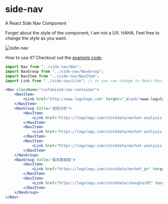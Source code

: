 # side-nav

A React Side Nav Component

Forget about the style of the component, I am not a UX. HAHA. Feel free to change the style as you want.

![side-nav](https://user-images.githubusercontent.com/5471228/36662172-7c1a6014-1b18-11e8-92eb-32f330a4437b.gif)

How to use it? Checkout out the [example code](https://github.com/legulegu/side-nav/blob/master/example/index.js).

```jsx
import Nav from "../side-nav/Nav";
import NavGroup from "../side-nav/NavGroup";
import NavItem from "../side-nav/NavItem";
import Link from "../side-nav/Link"; // or you can change to React-Router Link

<Nav className="customized-nav-container">
    <NavItem>
        <Link href="http://www.legulegu.com" target="_blank">www.legulegu.com</Link>
    </NavItem>
    <NavGroup title="波段分析">
        <NavItem>
            <Link href="https://legulegu.com/stockdata/market-analysis-shanghai" target="_blank">上证指数波段分析</Link>
        </NavItem>
        <NavItem>
            <Link href="https://legulegu.com/stockdata/market-analysis-chuangye" target="_blank">创业板波段分析</Link>
        </NavItem>
        <NavItem>
            <Link href="https://legulegu.com/stockdata/market-analysis-average-price" target="_blank">A股p平均股价</Link>
        </NavItem>
    </NavGroup>
    <NavGroup title="基本数据面">
        <NavItem>
            <Link href="https://legulegu.com/stockdata/market_pe" target="_blank">A股整体市盈率</Link>
        </NavItem>
        <NavItem>
            <Link href="https://legulegu.com/stockdata/shanghaiPE" target="_blank">上证A市盈率</Link>
        </NavItem>
    </NavGroup>
</Nav>
```
